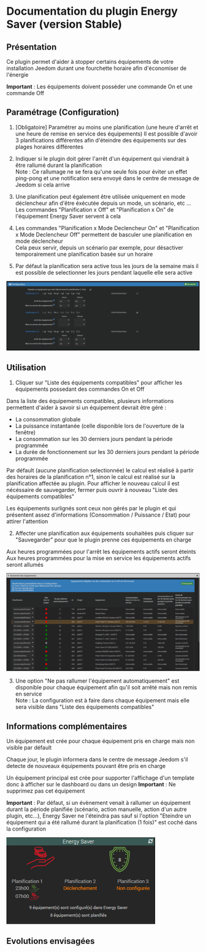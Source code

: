 # Documentation du plugin Energy Saver (version Stable)

## Présentation
Ce plugin permet d'aider à stopper certains équipements de votre installation Jeedom durant une fourchette horaire afin d'économiser de l'énergie

**Important** : Les équipements doivent posséder une commande On et une commande Off

## Paramétrage (Configuration)

1. [Obligatoire] Paramétrer au moins une planification (une heure d'arrêt et une heure de remise en service des équipements)
Il est possible d'avoir 3 planifications différentes afin d'éteindre des équipements sur des plages horaires différentes

2. Indiquer si le plugin doit gérer l'arrêt d'un équipement qui viendrait à être rallumé durant la planification  
Note : Ce rallumage ne se fera qu'une seule fois pour éviter un effet ping-pong et une notification sera envoyé dans le centre de message de Jeedom si cela arrive

3. Une planification peut également être utilisée uniquement en mode déclencheur afin d'être éxécutée depuis un mode, un scénario, etc ...  
Les commandes "Planification x Off" et "Planification x On" de l'équipement Energy Saver servent à cela

4. Les commandes "Planification x Mode Declencheur On" et "Planification x Mode Declencheur Off" permettent de basculer une planification en mode déclencheur  
   Cela peux servir, depuis un scénario par exemple, pour désactiver temporairement une planification basée sur un horaire

5. Par défaut la planification sera active tous les jours de la semaine mais il est possible de selectionner les jours pendant laquelle elle sera active  

![Création](images/EnergySaver_Configuration_Weekdays.png)

## Utilisation

1. Cliquer sur "Liste des équipements compatibles" pour afficher les équipements possedant des commandes On et Off

Dans la liste des équipements compatibles, plusieurs informations permettent d'aider à savoir si un équipement devrait être géré :
- La consommation globale
- La puissance instantanée (celle disponible lors de l'ouverture de la fenêtre)
- La consommation sur les 30 derniers jours pendant la période programmée
- La durée de fonctionnement sur les 30 derniers jours pendant la période programmée

Par défault (aucune planification selectionnée) le calcul est réalisé à partir des horaires de la planification n°1, sinon le calcul est réalisé sur la planification affectée au plugin. Pour afficher le nouveau calcul il est nécéssaire de sauvegarder, fermer puis ouvrir à nouveau "Liste des équipements compatibles"

Les équipements surlignés sont ceux non gérés par le plugin et qui présentent assez d'informations (Consommation / Puissance / Etat) pour attirer l'attention

2. Affecter une planification aux équipements souhaitées puis cliquer sur "Sauvegarder" pour que le plugin prenne ces équipements en charge

Aux heures programmées pour l'arrêt les équipements actifs seront éteints  
Aux heures programmées pour la mise en service les équipements actifs seront allumés

![Création](images/EnergySaver_SearchEq.png)

3. Une option "Ne pas rallumer l'équipement automatiquement" est disponible pour chaque équipement afin qu'il soit arrêté mais non remis en service  
Note : La configuration est à faire dans chaque équipement mais elle sera visible dans "Liste des équipements compatibles"


## Informations complémentaires

Un équipement est crée pour chaque équipement pris en charge mais non visible par défault

Chaque jour, le plugin informera dans le centre de message Jeedom s'il detecte de nouveaux équipements pouvant être pris en charge  

Un équipement principal est crée pour supporter l'affichage d'un template donc à afficher sur le dashboard ou dans un design
**Important** : Ne supprimez pas cet équipement

**Important** : Par défaut, si un évènement venait à rallumer un équipement durant la période planifiée (scénario, action manuelle, action d'un autre plugin, etc...), Energy Saver ne l'éteindra pas sauf si l'option "Eteindre un équipement qui a été rallumé durant la planification (1 fois)" est coché dans la configuration

![Création](images/EnergySaver_Dashboard.png)

## Evolutions envisagées
